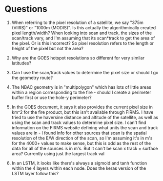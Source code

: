 # Questions

1. When referring to the pixel resolution of a satellite, we say "375m (VIIRS)" or "1000m (MODIS)". Is this actually
the algorithmically created pixel length/width? When looking into scan and track, the sizes of the scan/track vary,
and I'm assuming that its scan*track to get the area of the pixel. Or is this incorrect? So pixel resolution refers to 
the length or height of the pixel but not the area? 

2. Why are the GOES hotspot resolutions so different for very similar latitudes? 

3. Can I use the scan/track values to determine the pixel size or should I go the geometry route? 

4. The NBAC geometry is in "multipolygon" which has lots of little areas within a region corresponding to the fire - 
should I create a perimeter buffer first or use the hole-y perimeter?

5. In the GOES document, it says it also provides the current pixel size in km^2 for the fire product, but this isn't 
available through FIRMS. I have tried to use the haversine distance and altitude of the satellite, as well as using 
the scan and track values to determine pixel size. I can't find information on the FIRMS website defining what units the 
scan and track values are in - I found info for other sources that scan is the spatial resolution of the E/W direction 
of the scan, so I'm assuming it's in m's for the 4000+ values to make sense, but this is odd as the rest of the data
for all of the sources is in m's. But it can't be scan x track = surface area? Currently using just the largest track 
val

6. In an LSTM, it looks like there's always a sigmoid and tanh function within the 4 layers within each node. Does the 
keras version of the LSTM layer follow this? 